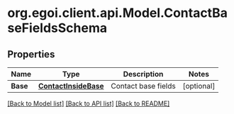 
# org.egoi.client.api.Model.ContactBaseFieldsSchema

## Properties

Name | Type | Description | Notes
------------ | ------------- | ------------- | -------------
**Base** | [**ContactInsideBase**](ContactInsideBase.md) | Contact base fields | [optional] 

[[Back to Model list]](../README.md#documentation-for-models)
[[Back to API list]](../README.md#documentation-for-api-endpoints)
[[Back to README]](../README.md)

